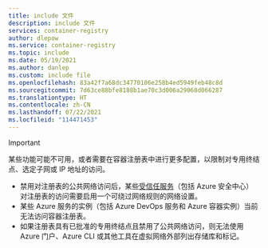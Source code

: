 ```yaml
---
title: include 文件
description: include 文件
services: container-registry
author: dlepow
ms.service: container-registry
ms.topic: include
ms.date: 05/19/2021
ms.author: danlep
ms.custom: include file
ms.openlocfilehash: 83a42f7a68dc34770106e258b4ed5949feb48c8d
ms.sourcegitcommit: 7d63ce88bfe8188b1ae70c3d006a29068d066287
ms.translationtype: HT
ms.contentlocale: zh-CN
ms.lasthandoff: 07/22/2021
ms.locfileid: "114471453"
---
```

> [!IMPORTANT]
> 某些功能可能不可用，或者需要在容器注册表中进行更多配置，以限制对专用终结点、选定子网或 IP 地址的访问。 
> * 禁用对注册表的公共网络访问后，某些[受信任服务](../articles/container-registry/allow-access-trusted-services.md)（包括 Azure 安全中心）对注册表的访问需要启用一个可绕过网络规则的网络设置。
> * 某些 Azure 服务的实例（包括 Azure DevOps 服务和 Azure 容器实例）当前无法访问容器注册表。
> * 如果注册表具有已批准的专用终结点且禁用了公共网络访问，则无法使用 Azure 门户、Azure CLI 或其他工具在虚拟网络外部列出存储库和标记。
